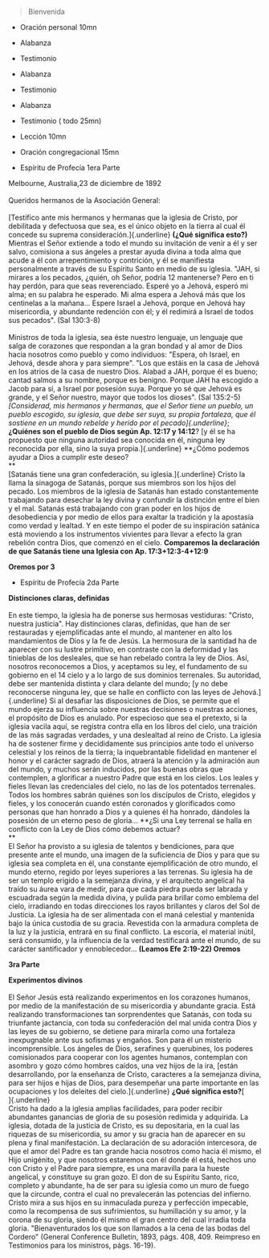 > Bienvenida

- Oración personal 10mn

- Alabanza

- Testimonio

- Alabanza

- Testimonio

- Alabanza

- Testimonio ( todo 25mn)

- Lección 10mn

- Oración congregacional 15mn

- Espíritu de Profecía 1era Parte

Melbourne, Australia,23 de diciembre de 1892\
\
Queridos hermanos de la Asociación General:\
\
[Testifico ante mis hermanos y hermanas que la iglesia de Cristo, por
debilitada y defectuosa que sea, es el único objeto en la tierra al cual
él concede su suprema consideración.]{.underline} **(¿Qué significa
esto?)** Mientras el Señor extiende a todo el mundo su invitación de
venir a él y ser salvo, comisiona a sus ángeles a prestar ayuda divina a
toda alma que acude a él con arrepentimiento y contrición, y él se
manifiesta personalmente a través de su Espíritu Santo en medio de su
iglesia. \"JAH, si mirares a los pecados, ¿quién, oh Señor, podría 12
mantenerse? Pero en ti hay perdón, para que seas reverenciado. Esperé yo
a Jehová, esperó mi alma; en su palabra he esperado. Mi alma espera a
Jehová más que los centinelas a la mañana\... Espere Israel a Jehová,
porque en Jehová hay misericordia, y abundante redención con él; y él
redimirá a Israel de todos sus pecados\". (Sal 130:3-8)\
\
Ministros de toda la iglesia, sea éste nuestro lenguaje, un lenguaje que
salga de corazones que respondan a la gran bondad y al amor de Dios
hacia nosotros como pueblo y como individuos: \"Espera, oh Israel, en
Jehová, desde ahora y para siempre\". \"Los que estáis en la casa de
Jehová en los atrios de la casa de nuestro Dios. Alabad a JAH, porque él
es bueno; cantad salmos a su nombre, porque es benigno. Porque JAH ha
escogido a Jacob para sí, a Israel por posesión suya. Porque yo sé que
Jehová es grande, y el Señor nuestro, mayor que todos los dioses\". (Sal
135:2-5) *[Considerad, mis hermanos y hermanas, que el Señor tiene un
pueblo, un pueblo escogido, su iglesia, que debe ser suya, su propia
fortaleza, que él sostiene en un mundo rebelde y herido por el
pecado]{.underline}*; **¿Quiénes son el pueblo de Dios según Ap. 12:17 y
14:12**? [y él se ha propuesto que ninguna autoridad sea conocida en él,
ninguna ley reconocida por ella, sino la suya propia.]{.underline}
**¿Cómo podemos ayudar a Dios a cumplir este deseo?\
**\
[Satanás tiene una gran confederación, su iglesia.]{.underline} Cristo
la llama la sinagoga de Satanás, porque sus miembros son los hijos del
pecado. Los miembros de la iglesia de Satanás han estado constantemente
trabajando para desechar la ley divina y confundir la distinción entre
el bien y el mal. Satanás está trabajando con gran poder en los hijos de
desobediencia y por medio de ellos para exaltar la tradición y la
apostasía como verdad y lealtad. Y en este tiempo el poder de su
inspiración satánica está moviendo a los instrumentos vivientes para
llevar a efecto la gran rebelión contra Dios, que comenzó en el cielo.
**Comparemos la declaración de que Satanás tiene una Iglesia con Ap.
17:3+12:3-4+12:9**

**Oremos por 3**

- Espíritu de Profecía 2da Parte

**Distinciones claras, definidas**\
\
En este tiempo, la iglesia ha de ponerse sus hermosas vestiduras:
\"Cristo, nuestra justicia\". Hay distinciones claras, definidas, que
han de ser restauradas y ejemplificadas ante el mundo, al mantener en
alto los mandamientos de Dios y la fe de Jesús. La hermosura de la
santidad ha de aparecer con su lustre primitivo, en contraste con la
deformidad y las tinieblas de los desleales, que se han rebelado contra
la ley de Dios. Así, nosotros reconocemos a Dios, y aceptamos su ley, el
fundamento de su gobierno en el 14 cielo y a lo largo de sus dominios
terrenales. Su autoridad, debe ser mantenida distinta y clara delante
del mundo; [y no debe reconocerse ninguna ley, que se halle en conflicto
con las leyes de Jehová.]{.underline} Si al desafiar las disposiciones
de Dios, se permite que el mundo ejerza su influencia sobre nuestras
decisiones o nuestras acciones, el propósito de Dios es anulado. Por
especioso que sea el pretexto, si la iglesia vacila aquí, se registra
contra ella en los libros del cielo, una traición de las más sagradas
verdades, y una deslealtad al reino de Cristo. La iglesia ha de sostener
firme y decididamente sus principios ante todo el universo celestial y
los reinos de la tierra; la inquebrantable fidelidad en mantener el
honor y el carácter sagrado de Dios, atraerá la atención y la admiración
aun del mundo, y muchos serán inducidos, por las buenas obras que
contemplen, a glorificar a nuestro Padre que está en los cielos. Los
leales y fieles llevan las credenciales del cielo, no las de los
potentados terrenales. Todos los hombres sabrán quiénes son los
discípulos de Cristo, elegidos y fieles, y los conocerán cuando estén
coronados y glorificados como personas que han honrado a Dios y a
quienes él ha honrado, dándoles la posesión de un eterno peso de
gloria\... **¿Si una Ley terrenal se halla en conflicto con la Ley de
Dios cómo debemos actuar?\
**\
El Señor ha provisto a su iglesia de talentos y bendiciones, para que
presente ante el mundo, una imagen de la suficiencia de Dios y para que
su iglesia sea completa en él, una constante ejemplificación de otro
mundo, el mundo eterno, regido por leyes superiores a las terrenas. Su
iglesia ha de ser un templo erigido a la semejanza divina, y el
arquitecto angelical ha traído su áurea vara de medir, para que cada
piedra pueda ser labrada y escuadrada según la medida divina, y pulida
para brillar como emblema del cielo, irradiando en todas direcciones los
rayos brillantes y claros del Sol de Justicia. La iglesia ha de ser
alimentada con el maná celestial y mantenida bajo la única custodia de
su gracia. Revestida con la armadura completa de la luz y la justicia,
entrará en su final conflicto. La escoria, el material inútil, será
consumido, y la influencia de la verdad testificará ante el mundo, de su
carácter santificador y ennoblecedor\... **(Leamos Efe 2:19-22) Oremos**

**3ra Parte**

**Experimentos divinos**\
\
El Señor Jesús está realizando experimentos en los corazones humanos,
por medio de la manifestación de su misericordia y abundante gracia.
Está realizando transformaciones tan sorprendentes que Satanás, con toda
su triunfante jactancia, con toda su confederación del mal unida contra
Dios y las leyes de su gobierno, se detiene para mirarla como una
fortaleza inexpugnable ante sus sofismas y engaños. Son para él un
misterio incomprensible. Los ángeles de Dios, serafines y querubines,
los poderes comisionados para cooperar con los agentes humanos,
contemplan con asombro y gozo cómo hombres caídos, una vez hijos de la
ira, [están desarrollando, por la enseñanza de Cristo, caracteres a la
semejanza divina, para ser hijos e hijas de Dios, para desempeñar una
parte importante en las ocupaciones y los deleites del
cielo.]{.underline} **¿Qué significa esto?**[\
]{.underline}\
Cristo ha dado a la iglesia amplias facilidades, para poder recibir
abundantes ganancias de gloria de su posesión redimida y adquirida. La
iglesia, dotada de la justicia de Cristo, es su depositaria, en la cual
las riquezas de su misericordia, su amor y su gracia han de aparecer en
su plena y final manifestación. La declaración de su adoración
intercesora, de que el amor del Padre es tan grande hacia nosotros como
hacia él mismo, el Hijo unigénito, y que nosotros estaremos con él donde
él está, hechos uno con Cristo y el Padre para siempre, es una maravilla
para la hueste angelical, y constituye su gran gozo. El don de su
Espíritu Santo, rico, completo y abundante, ha de ser para su iglesia
como un muro de fuego que la circunde, contra el cual no prevalecerán
las potencias del infierno. Cristo mira a sus hijos en su inmaculada
pureza y perfección impecable, como la recompensa de sus sufrimientos,
su humillación y su amor, y la corona de su gloria, siendo él mismo el
gran centro del cual irradia toda gloria. \"Bienaventurados los que son
llamados a la cena de las bodas del Cordero\" (General Conference
Bulletin, 1893, págs. 408, 409. Reimpreso en Testimonios para los
ministros, págs. 16-19).
